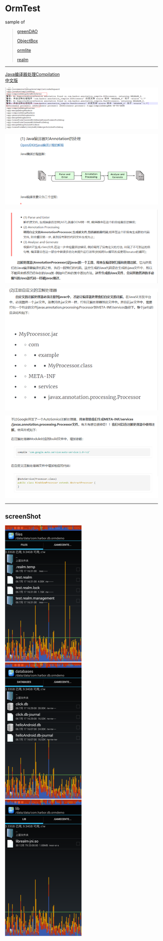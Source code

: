 # OrmTest
sample of 
> [greenDAO](http://greenrobot.org/greendao/)
> 
> [ObjectBox](http://objectbox.io/documentation/introduction/)
> 
> [ormlite](http://ormlite.com/)
> 
> [realm](https://realm.io/)  
  
  

----------

    
[Java编译器处理Compilation ](http://openjdk.java.net/groups/compiler/doc/compilation-overview/index.html)  
[中文版](https://caofengbin.github.io/2017/02/16/inside-learn-butter-knife2/)  
  
  
![](img/building.png)  
  
![](img/1.png)  
  
![](img/2.png)

![](img/3.png)  
  
![](img/4.png)  
  


----------


## screenShot 
<img src="https://github.com/aopi1125/OrmTest/blob/master/image/Screenshot1.png" width="50%" height="50%"> 
<img src="https://github.com/aopi1125/OrmTest/blob/master/image/Screenshot2.png" width="50%" height="50%">
<img src="https://github.com/aopi1125/OrmTest/blob/master/image/Screenshot3r.png" width="50%" height="50%">

